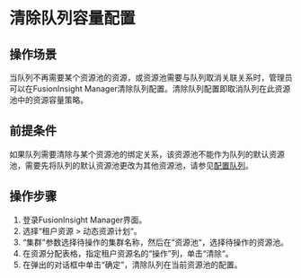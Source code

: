 # 清除队列容量配置<a name="admin_guide_000114"></a>

## 操作场景<a name="zh-cn_topic_0193195992_sc0aa9f8f374d4b7bad8a7b74c0ccb767"></a>

当队列不再需要某个资源池的资源，或资源池需要与队列取消关联关系时，管理员可以在FusionInsight Manager清除队列配置。清除队列配置即取消队列在此资源池中的资源容量策略。

## 前提条件<a name="zh-cn_topic_0193195992_s87518eba66f640b3999d004f7abca3ca"></a>

如果队列需要清除与某个资源池的绑定关系，该资源池不能作为队列的默认资源池，需要先将队列的默认资源池更改为其他资源池，请参见[配置队列](配置队列-14.md)。

## 操作步骤<a name="zh-cn_topic_0193195992_section36179160261"></a>

1.  登录FusionInsight Manager界面。
2.  选择“租户资源  \>  动态资源计划“。
3.  “集群”参数选择待操作的集群名称，然后在“资源池“，选择待操作的资源池。
4.  在资源分配表格，指定租户资源名的“操作”列，单击“清除“。
5.  在弹出的对话框中单击“确定”，清除队列在当前资源池的配置。

